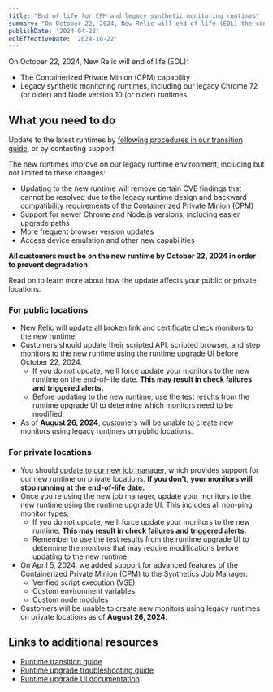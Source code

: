 ```yaml
---
title: "End of life for CPM and legacy synthetic monitoring runtimes"
summary: "On October 22, 2024, New Relic will end of life (EOL) the containerized private minion (CPM) capability and legacy synthetic monitoring runtimes, including our legacy Chrome 72 (or older) and Node version 10 (or older) runtimes."
publishDate: '2024-04-22'
eolEffectiveDate: '2024-10-22'
---
```


On October 22, 2024, New Relic will end of life (EOL):

* The Containerized Private Minion (CPM) capability
* Legacy synthetic monitoring runtimes, including our legacy Chrome 72 (or older) and Node version 10 (or older) runtimes 

## What you need to do

Update to the latest runtimes by [following procedures in our transition guide](https://docs.newrelic.com/docs/synthetics/synthetic-monitoring/using-monitors/new-runtime/), or by contacting support.

The new runtimes improve on our legacy runtime environment, including but not limited to these changes:  

* Updating to the new runtime will remove certain CVE findings that cannot be resolved due to the legacy runtime design and backward compatibility requirements of the Containerized Private Minion (CPM)
* Support for newer Chrome and Node.js versions, including easier upgrade paths
* More frequent browser version updates
* Access device emulation and other new capabilities 

**All customers must be on the new runtime by October 22, 2024 in order to prevent degradation.**

Read on to learn more about how the update affects your public or private locations.

### For public locations

* New Relic will update all broken link and certificate check monitors to the new runtime.
* Customers should update their scripted API, scripted browser, and step monitors to the new runtime [using the runtime upgrade UI](https://docs.newrelic.com/docs/synthetics/synthetic-monitoring/using-monitors/runtime-upgrade-ui) before October 22, 2024. 
   * If you do not update, we’ll force update your monitors to the new runtime on the end-of-life date. **This may result in check failures and triggered alerts.**
   * Before updating to the new runtime, use the test results from the runtime upgrade UI to determine which monitors need to be modified.
* As of **August 26, 2024**, customers will be unable to create new monitors using legacy runtimes on public locations.

### For private locations

* You should [update to our new job manager](https://docs.newrelic.com/docs/synthetics/synthetic-monitoring/private-locations/job-manager-transition-guide/), which provides support for our new runtime on private locations. **If you don't, your monitors will stop running at the end-of-life date.**
* Once you're using the new job manager, update your monitors to the new runtime using the runtime upgrade UI. This includes all non-ping monitor types. 
   * If you do not update, we'll force update your monitors to the new runtime. **This may result in check failures and triggered alerts.**
   * Remember to use the test results from the runtime upgrade UI to determine the monitors that may require modifications before updating to the new runtime.
* On April 5, 2024, we added support for advanced features of the Containerized Private Minion (CPM) to the Synthetics Job Manager:
   * Verified script execution (VSE)
   * Custom environment variables
   * Custom node modules
* Customers will be unable to create new monitors using legacy runtimes on private locations as of **August 26, 2024**.

## Links to additional resources

* [Runtime transition guide](https://docs.newrelic.com/docs/synthetics/synthetic-monitoring/using-monitors/new-runtime/)
* [Runtime upgrade troubleshooting guide](https://docs.newrelic.com/docs/synthetics/synthetic-monitoring/troubleshooting/runtime-upgrade-troubleshooting/)
* [Runtime upgrade UI documentation](https://docs.newrelic.com/docs/synthetics/synthetic-monitoring/using-monitors/runtime-upgrade-ui)
